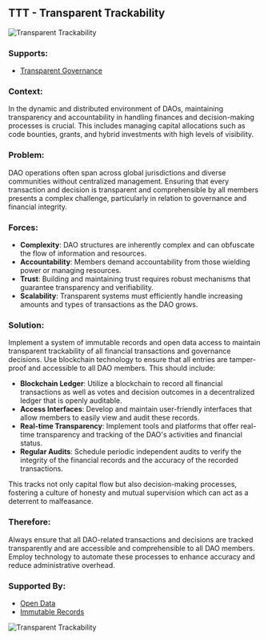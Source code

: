 ## TTT - Transparent Trackability

![Transparent Trackability](./output/illustrations/transparent_trackability.png)

### Supports:

* [Transparent Governance](./transparent_governance.html)

### Context:

In the dynamic and distributed environment of DAOs, maintaining transparency and accountability in handling finances and decision-making processes is crucial. This includes managing capital allocations such as code bounties, grants, and hybrid investments with high levels of visibility.

### Problem:

DAO operations often span across global jurisdictions and diverse communities without centralized management. Ensuring that every transaction and decision is transparent and comprehensible by all members presents a complex challenge, particularly in relation to governance and financial integrity.

### Forces:

- **Complexity**: DAO structures are inherently complex and can obfuscate the flow of information and resources.
- **Accountability**: Members demand accountability from those wielding power or managing resources.
- **Trust**: Building and maintaining trust requires robust mechanisms that guarantee transparency and verifiability.
- **Scalability**: Transparent systems must efficiently handle increasing amounts and types of transactions as the DAO grows.

### Solution:

Implement a system of immutable records and open data access to maintain transparent trackability of all financial transactions and governance decisions. Use blockchain technology to ensure that all entries are tamper-proof and accessible to all DAO members. This should include:

- **Blockchain Ledger**: Utilize a blockchain to record all financial transactions as well as votes and decision outcomes in a decentralized ledger that is openly auditable.
- **Access Interfaces**: Develop and maintain user-friendly interfaces that allow members to easily view and audit these records. 
- **Real-time Transparency**: Implement tools and platforms that offer real-time transparency and tracking of the DAO's activities and financial status.
- **Regular Audits**: Schedule periodic independent audits to verify the integrity of the financial records and the accuracy of the recorded transactions.

This tracks not only capital flow but also decision-making processes, fostering a culture of honesty and mutual supervision which can act as a deterrent to malfeasance.

### Therefore:

Always ensure that all DAO-related transactions and decisions are tracked transparently and are accessible and comprehensible to all DAO members. Employ technology to automate these processes to enhance accuracy and reduce administrative overhead.

### Supported By:

* [Open Data](./open_data.html)
* [Immutable Records](./immutable_records.html)

![Transparent Trackability](./output/transparent_trackability_specific_graph.png)